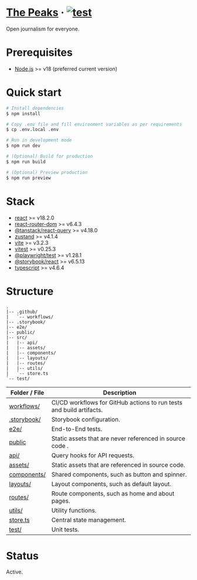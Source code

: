 # [The Peaks](https://peaks.pages.dev/) &middot; [![test](https://github.com/thatsaw/the-peaks-web/actions/workflows/test.yaml/badge.svg)](https://github.com/thatsaw/the-peaks-web/actions/workflows/test.yaml)

Open journalism for everyone.

# Prerequisites

- [Node.js](https://nodejs.org/en/) >= v18 (preferred current version)

# Quick start

```sh
# Install dependencies
$ npm install

# Copy .env file and fill environment variables as per requirements
$ cp .env.local .env

# Run in development mode
$ npm run dev

# (Optional) Build for production
$ npm run build

# (Optional) Preview production
$ npm run preview
```

# Stack

- [react](https://reactjs.org/) >= v18.2.0
- [react-router-dom](https://reactrouter.com/en/main/) >= v6.4.3
- [@tanstack/react-query](https://react-query-v3.tanstack.com/) >= v4.18.0
- [zustand](https://github.com/pmndrs/zustand) >= v4.1.4
- [vite](https://vitejs.dev/) >= v3.2.3
- [vitest](https://vitest.dev/) >= v0.25.3
- [@playwright/test](https://playwright.dev/) >= v1.28.1
- [@storybook/react](https://storybook.js.org/) >= v6.5.13
- [typescript](https://www.typescriptlang.org/) >= v4.6.4

# Structure

```
.
|-- .github/
|   `-- workflows/
|-- .storybook/
|-- e2e/
|-- public/
|-- src/
|   |-- api/
|   |-- assets/
|   |-- components/
|   |-- layouts/
|   |-- routes/
|   |-- utils/
|   `-- store.ts
`-- test/
```

| Folder / File                    | Description                                                          |
| -------------------------------- | -------------------------------------------------------------------- |
| [workflows/](.github/workflows/) | CI/CD workflows for GitHub actions to run tests and build artifacts. |
| [.storybook/](.storybook/)       | Storybook configuration.                                             |
| [e2e/](e2e/)                     | End-to-End tests.                                                    |
| [public](public/)                | Static assets that are never referenced in source code .             |
| [api/](src/api/)                 | Query hooks for API requests.                                        |
| [assets/](src/assets)            | Static assets that are referenced in source code.                    |
| [components/](src/components/)   | Shared components, such as button and spinner.                       |
| [layouts/](src/layouts/)         | Layout components, such as default layout.                           |
| [routes/](src/routes/)           | Route components, such as home and about pages.                      |
| [utils/](src/utils/)             | Utility functions.                                                   |
| [store.ts](src/store.ts)         | Central state management.                                            |
| [test/](src/test/)               | Unit tests.                                                          |

# Status

Active.
